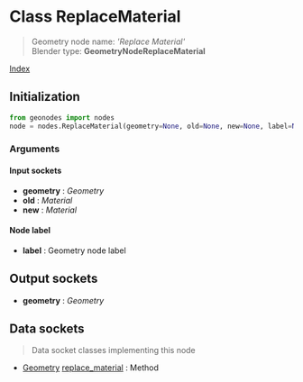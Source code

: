 
# Class ReplaceMaterial

> Geometry node name: _'Replace Material'_<br>Blender type:  **GeometryNodeReplaceMaterial**


[Index](/docs/index.md)

## Initialization


```python
from geonodes import nodes
node = nodes.ReplaceMaterial(geometry=None, old=None, new=None, label=None)
```


### Arguments


#### Input sockets



- **geometry** : _Geometry_
- **old** : _Material_
- **new** : _Material_



#### Node label



- **label** : Geometry node label



## Output sockets



- **geometry** : _Geometry_



## Data sockets

> Data socket classes implementing this node




- [Geometry](../sockets/Geometry.md) [replace_material](../sockets/Geometry.md#replace_material) : Method



